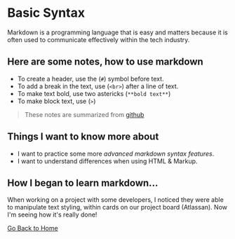 # Basic Syntax


Markdown is a programming language that is easy and matters because it is often used to communicate effectively within the tech industry. 

## Here are some notes, how to use markdown

- To create a header, use the (`#`) symbol before text.
- To add a break in the text, use (`<br>`) after a line of text. 
- To make text bold, use two astericks (`**bold text**`)
- To make block text, use (`>`)

> These notes are summarized from [github](https://docs.github.com/en/get-started/writing-on-github/getting-started-with-writing-and-formatting-on-github/basic-writing-and-formatting-syntax)

## Things I want to know more about
- I want to practice some more *advanced markdown syntax features*.
- I want to understand differences when using HTML &amp; Markup. 

## How I began to learn markdown...

When working on a project with some developers, I noticed they were able to manipulate text styling, within cards on our project board (Atlassan). Now I'm seeing how it's really done! 

[Go Back to Home](README.md)
